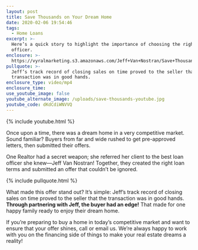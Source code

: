 ```yaml
---
layout: post
title: Save Thousands on Your Dream Home
date: 2020-02-06 19:54:46
tags:
  - Home Loans
excerpt: >-
  Here’s a quick story to highlight the importance of choosing the right loan
  officer.
enclosure: >-
  https://vyralmarketing.s3.amazonaws.com/Jeff+Van+Nostran/Save+Thousands+on+Your+Dream+Home.mp4
pullquote: >-
  Jeff’s track record of closing sales on time proved to the seller that the
  transaction was in good hands.
enclosure_type: video/mp4
enclosure_time:
use_youtube_image: false
youtube_alternate_image: /uploads/save-thousands-youtube.jpg
youtube_code: dKdCdiWNVVQ
---
```


{% include youtube.html %}

Once upon a time, there was a dream home in a very competitive market. Sound familiar? Buyers from far and wide rushed to get pre-approved letters, then submitted their offers.&nbsp;

One Realtor had a secret weapon; she referred her client to the best loan officer she knew—Jeff Van Nostran\! Together, they created the right loan terms and submitted an offer that couldn’t be ignored.&nbsp;

{% include pullquote.html %}

What made this offer stand out? It’s simple: Jeff’s track record of closing sales on time proved to the seller that the transaction was in good hands. **Through partnering with Jeff, the buyer had an edge\!** That made for one happy family ready to enjoy their dream home.&nbsp;

If you’re preparing to buy a home in today’s competitive market and want to ensure that your offer shines, call or email us. We’re always happy to work with you on the financing side of things to make your real estate dreams a reality\!
